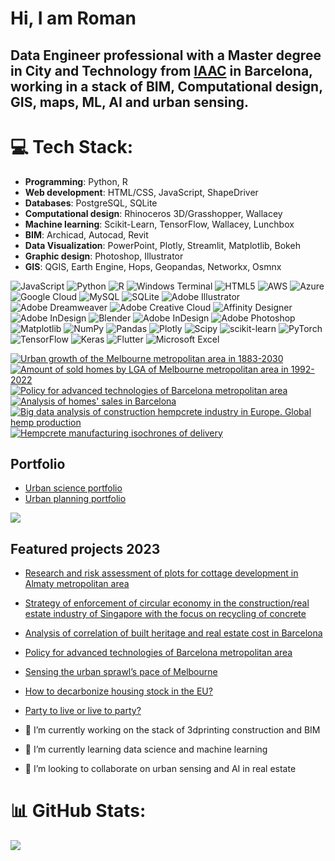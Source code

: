 # Hi, I am Roman

## Data Engineer professional with a Master degree in City and Technology from [IAAC](https://iaac.net/educational-programmes/masters-programmes/master-in-city-technology/) in Barcelona, working in a stack of BIM, Computational design, GIS, maps, ML, AI and urban sensing.
 
# 💻 Tech Stack:
- **Programming**: Python, R
- **Web development**: HTML/CSS, JavaScript, ShapeDriver
- **Databases**: PostgreSQL, SQLite
- **Computational design**: Rhinoceros 3D/Grasshopper, Wallacey
- **Machine learning**: Scikit-Learn, TensorFlow, Wallacey, Lunchbox 
- **BIM**: Archicad, Autocad, Revit
- **Data Visualization**: PowerPoint, Plotly, Streamlit, Matplotlib, Bokeh
- **Graphic design**: Photoshop, Illustrator
- **GIS**: QGIS, Earth Engine, Hops, Geopandas, Networkx, Osmnx

![JavaScript](https://img.shields.io/badge/javascript-%23323330.svg?style=for-the-badge&logo=javascript&logoColor=%23F7DF1E) ![Python](https://img.shields.io/badge/python-3670A0?style=for-the-badge&logo=python&logoColor=ffdd54) ![R](https://img.shields.io/badge/r-%23276DC3.svg?style=for-the-badge&logo=r&logoColor=white) ![Windows Terminal](https://img.shields.io/badge/Windows%20Terminal-%234D4D4D.svg?style=for-the-badge&logo=windows-terminal&logoColor=white) ![HTML5](https://img.shields.io/badge/html5-%23E34F26.svg?style=for-the-badge&logo=html5&logoColor=white) ![AWS](https://img.shields.io/badge/AWS-%23FF9900.svg?style=for-the-badge&logo=amazon-aws&logoColor=white) ![Azure](https://img.shields.io/badge/azure-%230072C6.svg?style=for-the-badge&logo=microsoftazure&logoColor=white) ![Google Cloud](https://img.shields.io/badge/GoogleCloud-%234285F4.svg?style=for-the-badge&logo=google-cloud&logoColor=white) ![MySQL](https://img.shields.io/badge/mysql-%2300000f.svg?style=for-the-badge&logo=mysql&logoColor=white) ![SQLite](https://img.shields.io/badge/sqlite-%2307405e.svg?style=for-the-badge&logo=sqlite&logoColor=white) ![Adobe Illustrator](https://img.shields.io/badge/adobe%20illustrator-%23FF9A00.svg?style=for-the-badge&logo=adobe%20illustrator&logoColor=white) ![Adobe Dreamweaver](https://img.shields.io/badge/Adobe%20Dreamweaver-FF61F6.svg?style=for-the-badge&logo=Adobe%20Dreamweaver&logoColor=white) ![Adobe Creative Cloud](https://img.shields.io/badge/Adobe%20Creative%20Cloud-DA1F26.svg?style=for-the-badge&logo=Adobe%20Creative%20Cloud&logoColor=white) ![Affinity Designer](https://img.shields.io/badge/affinity%20designer-%231B72BE.svg?style=for-the-badge&logo=affinity-designer&logoColor=white) ![Adobe InDesign](https://img.shields.io/badge/Adobe%20InDesign-49021F?style=for-the-badge&logo=adobeindesign&logoColor=white) ![Blender](https://img.shields.io/badge/blender-%23F5792A.svg?style=for-the-badge&logo=blender&logoColor=white) ![Adobe InDesign](https://img.shields.io/badge/Adobe%20InDesign-49021F?style=for-the-badge&logo=adobeindesign&logoColor=FF3366) ![Adobe Photoshop](https://img.shields.io/badge/adobe%20photoshop-%2331A8FF.svg?style=for-the-badge&logo=adobe%20photoshop&logoColor=white) ![Matplotlib](https://img.shields.io/badge/Matplotlib-%23ffffff.svg?style=for-the-badge&logo=Matplotlib&logoColor=black) ![NumPy](https://img.shields.io/badge/numpy-%23013243.svg?style=for-the-badge&logo=numpy&logoColor=white) ![Pandas](https://img.shields.io/badge/pandas-%23150458.svg?style=for-the-badge&logo=pandas&logoColor=white) ![Plotly](https://img.shields.io/badge/Plotly-%233F4F75.svg?style=for-the-badge&logo=plotly&logoColor=white) ![Scipy](https://img.shields.io/badge/SciPy-%230C55A5.svg?style=for-the-badge&logo=scipy&logoColor=%white) ![scikit-learn](https://img.shields.io/badge/scikit--learn-%23F7931E.svg?style=for-the-badge&logo=scikit-learn&logoColor=white) ![PyTorch](https://img.shields.io/badge/PyTorch-%23EE4C2C.svg?style=for-the-badge&logo=PyTorch&logoColor=white) ![TensorFlow](https://img.shields.io/badge/TensorFlow-%23FF6F00.svg?style=for-the-badge&logo=TensorFlow&logoColor=white) ![Keras](https://img.shields.io/badge/Keras-%23D00000.svg?style=for-the-badge&logo=Keras&logoColor=white) ![Flutter](https://img.shields.io/badge/Flutter-%2302569B.svg?style=for-the-badge&logo=Flutter&logoColor=white) ![Microsoft Excel](https://img.shields.io/badge/Microsoft_Excel-217346?style=for-the-badge&logo=microsoft-excel&logoColor=white) 

[![Urban growth of the Melbourne metropolitan area in 1883-2030](https://img.youtube.com/vi/-25YBrymrT4/0.jpg)](https://www.youtube.com/watch?v=-25YBrymrT4) [![Amount of sold homes by LGA of Melbourne metropolitan area in 1992-2022](https://img.youtube.com/vi/pUo7egMmR1k/0.jpg)](https://www.youtube.com/watch?v=pUo7egMmR1k)
 [![Policy for advanced technologies of Barcelona metropolitan area](https://img.youtube.com/vi/YW7yWBhQifA/0.jpg)](https://www.youtube.com/watch?v=YW7yWBhQifA) [![Analysis of homes' sales in Barcelona](https://img.youtube.com/vi/d7XqRdQ6O6Y/0.jpg)](https://www.youtube.com/watch?v=d7XqRdQ6O6Y)
[![Big data analysis of construction hempcrete industry in Europe. Global hemp production](https://img.youtube.com/vi/EyttAACprYQ/0.jpg)](https://www.youtube.com/watch?v=EyttAACprYQ) [![Hempcrete manufacturing isochrones of delivery](https://img.youtube.com/vi/Yrk0xLJGtD8/0.jpg)](https://www.youtube.com/watch?v=Yrk0xLJGtD8)


## Portfolio
- [Urban science portfolio](https://blog.iaac.net/user/roman+pomazan/)
- [Urban planning portfolio](https://www.youtube.com/@UrbanSustainArchitects)

![](https://github-readme-stats.vercel.app/api?username=bablowsky&theme=dark&hide_border=false&include_all_commits=true&count_private=false)

## Featured projects 2023
-  [Research and risk assessment of plots for cottage development in Almaty metropolitan area](https://www.youtube.com/watch?v=U0SPB4GNTUU)
-  [Strategy of enforcement of circular economy in the construction/real estate industry of Singapore with the focus on recycling of concrete](https://blog.iaac.net/urban-mining-in-the-city-of-pre-cast-concrete/)
- [Analysis of correlation of built heritage and real estate cost in Barcelona](https://blog.iaac.net/correlation-of-heritage-and-real-estate-barcelona-case/)
- [Policy for advanced technologies of Barcelona metropolitan area](https://blog.iaac.net/the-perks-of-proximity-clustering-advanced-industries-to-facilitate-technology-transfer-in-the-barcelona-metropolitan-region/)
- [Sensing the urban sprawl’s pace of Melbourne](https://blog.iaac.net/remote-sensing-of-the-urban-sprawls-pace-of-melbourne/)
- [How to decarbonize housing stock in the EU?](https://blog.iaac.net/decarbonization-of-housing-stock-in-eu/)
- [Party to live or live to party?](https://blog.iaac.net/party-to-live-or-live-to-party/)

- 🔭 I’m currently working on the stack of 3dprinting construction and BIM
- 🌱 I’m currently learning data science and machine learning
- 👯 I’m looking to collaborate on urban sensing and AI in real estate

# 📊 GitHub Stats:
![](https://github-readme-stats.vercel.app/api/top-langs/?username=RomanDataLab&theme=white&hide_border=false&include_all_commits=true&count_private=false&layout=compact)
<!-- Proudly created with GPRM ( https://gprm.itsvg.in ) -->
